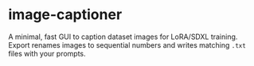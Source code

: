 # image-captioner
A minimal, fast GUI to caption dataset images for LoRA/SDXL training. Export renames images to sequential numbers and writes matching `.txt` files with your prompts.
